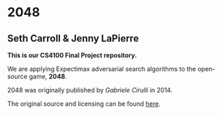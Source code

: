 # 2048

## Seth Carroll & Jenny LaPierre

**This is our CS4100 Final Project repository.**

We are applying Expectimax adversarial search algorithms to the open-source game, **2048**.


2048 was originally published by *Gabriele Cirulli* in 2014.

The original source and licensing can be found [here](https://github.com/gabrielecirulli/2048).

